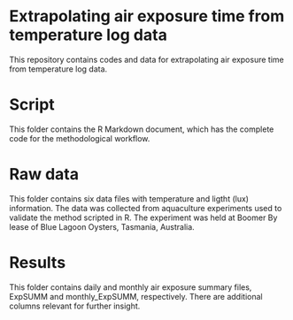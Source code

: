 # Extrapolating air exposure time from temperature log data
This repository contains codes and data for extrapolating air exposure time from temperature log data.

# Script
This folder contains the R Markdown document, which has the complete code for the methodological workflow.

# Raw data
This folder contains six data files with temperature and ligtht (lux) information. The data was collected from aquaculture experiments used to validate the method scripted in R. The experiment was held at Boomer By lease of Blue Lagoon Oysters, Tasmania, Australia.

# Results
This folder contains daily and monthly air exposure summary files, ExpSUMM and monthly_ExpSUMM, respectively. There are additional columns relevant for further insight.
